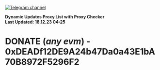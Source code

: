 [![Telegram channel](https://img.shields.io/endpoint?url=https://runkit.io/damiankrawczyk/telegram-badge/branches/master?url=https://t.me/n4z4v0d)](https://t.me/n4z4v0d) 

**Dynamic Updates Proxy List with Proxy Checker**  
**Last Updated: 18.12.23 04:25**

# DONATE (_any evm_) - 0xDEADf12DE9A24b47Da0a43E1bA70B8972F5296F2
